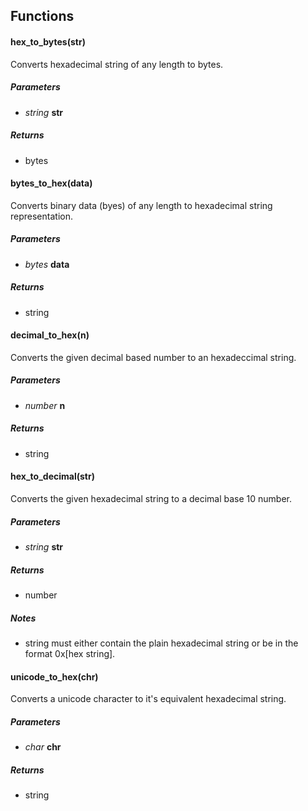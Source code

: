 

## Functions

#### hex\_to\_bytes(str)

Converts hexadecimal string of any length to bytes.
##### Parameters

- _string_ **str**

##### Returns

- bytes



#### bytes\_to\_hex(data)

Converts binary data (byes) of any length to hexadecimal string 
representation.
##### Parameters

- _bytes_ **data**

##### Returns

- string



#### decimal\_to\_hex(n)

Converts the given decimal based number to an hexadeccimal string.
##### Parameters

- _number_ **n**

##### Returns

- string



#### hex\_to\_decimal(str)

Converts the given hexadecimal string to a decimal base 10 number.
##### Parameters

- _string_ **str**

##### Returns

- number
##### Notes

- string must either contain the plain hexadecimal string or be in the format 0x[hex string].



#### unicode\_to\_hex(chr)

Converts a unicode character to it's equivalent hexadecimal string.
##### Parameters

- _char_ **chr**

##### Returns

- string



